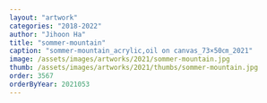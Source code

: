 ```yaml
---
layout: "artwork"
categories: "2018-2022"
author: "Jihoon Ha"
title: "sommer-mountain"
caption: "sommer-mountain_acrylic,oil on canvas_73×50㎝_2021"
image: /assets/images/artworks/2021/sommer-mountain.jpg
thumb: /assets/images/artworks/2021/thumbs/sommer-mountain.jpg
order: 3567
orderByYear: 2021053
---
```

